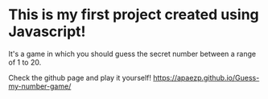 # This is my first project created using Javascript! 
It's a game in which you should guess the secret number between a range of 1 to 20.

Check the github page and play it yourself!
https://apaezp.github.io/Guess-my-number-game/
